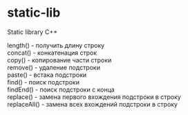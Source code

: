 # static-lib
Static library C++

length() - получить длину строку<br>
concat() - конкатенация строк<br>
copy() - копирование части строки<br>
remove() - удаление  подстроки<br>
paste() - встака подстроки<br>
find() - поиск подстроки<br>
findEnd() - поиск подстроки с конца<br>
replace() - замена первого вхождения подстроки в строку<br>
replaceAll() - замена всех вхождений подстроки в строку
